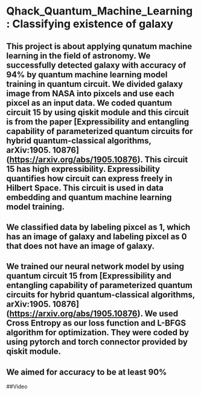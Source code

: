 # Qhack_Quantum_Machine_Learning : Classifying existence of galaxy
## This project is about applying qunatum machine learning in the field of astronomy. We successfully detected galaxy with accuracy of 94% by quantum machine learning model training in quantum circuit. We divided galaxy image from NASA into pixcels and use each pixcel as an input data. We coded quantum circuit 15 by using qiskit module and this circuit is from the paper [Expressibility and entangling capability of parameterized quantum circuits for hybrid quantum-classical algorithms, arXiv:1905. 10876] (https://arxiv.org/abs/1905.10876).  This circuit 15 has high expressibility. Expressibility quantifies how circuit can express freely in Hilbert Space. This circuit is used in data embedding and quantum machine learning model training.

## We classified data by labeling pixcel as 1, which has an image of galaxy and labeling pixcel as 0 that does not have an image of galaxy.

## We trained our neural network model by using quantum circuit 15 from [Expressibility and entangling capability of parameterized quantum circuits for hybrid quantum-classical algorithms, arXiv:1905. 10876] (https://arxiv.org/abs/1905.10876). We used Cross Entropy as our loss function and L-BFGS algorithm for optimization. They were coded by using pytorch and torch connector provided by qiskit module.

## We aimed for accuracy to be at least 90%

##Video


